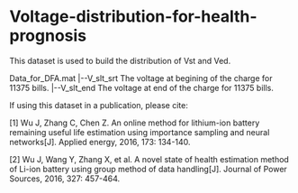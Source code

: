 # Voltage-distribution-for-health-prognosis

This dataset is used to build the distribution of Vst and Ved.

Data_for_DFA.mat
|--V_slt_srt  The voltage at begining of the charge for 11375 bills.
|--V_slt_end  The voltage at end of the charge for 11375 bills.

If using this dataset in a publication, please cite: 

[1] Wu J, Zhang C, Chen Z. An online method for lithium-ion battery remaining useful life estimation using importance sampling and neural networks[J]. Applied energy, 2016, 173: 134-140.

[2] Wu J, Wang Y, Zhang X, et al. A novel state of health estimation method of Li-ion battery using group method of data handling[J]. Journal of Power Sources, 2016, 327: 457-464.
